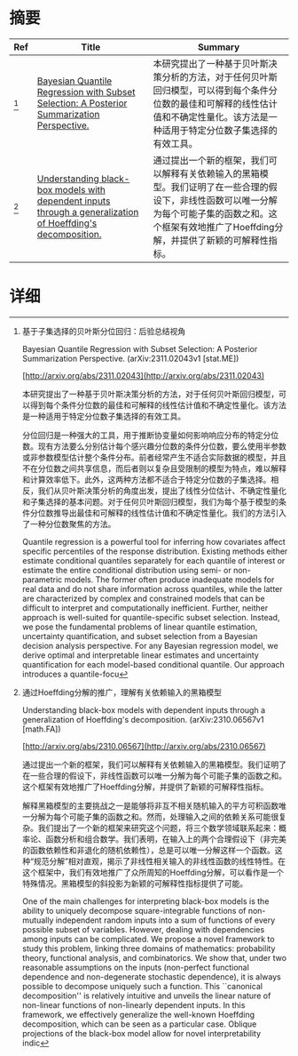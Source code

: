 # 摘要

| Ref | Title | Summary |
| --- | --- | --- |
| [^1] | [Bayesian Quantile Regression with Subset Selection: A Posterior Summarization Perspective.](http://arxiv.org/abs/2311.02043) | 本研究提出了一种基于贝叶斯决策分析的方法，对于任何贝叶斯回归模型，可以得到每个条件分位数的最佳和可解释的线性估计值和不确定性量化。该方法是一种适用于特定分位数子集选择的有效工具。 |
| [^2] | [Understanding black-box models with dependent inputs through a generalization of Hoeffding's decomposition.](http://arxiv.org/abs/2310.06567) | 通过提出一个新的框架，我们可以解释有关依赖输入的黑箱模型。我们证明了在一些合理的假设下，非线性函数可以唯一分解为每个可能子集的函数之和。这个框架有效地推广了Hoeffding分解，并提供了新颖的可解释性指标。 |

# 详细

[^1]: 基于子集选择的贝叶斯分位回归：后验总结视角

    Bayesian Quantile Regression with Subset Selection: A Posterior Summarization Perspective. (arXiv:2311.02043v1 [stat.ME])

    [http://arxiv.org/abs/2311.02043](http://arxiv.org/abs/2311.02043)

    本研究提出了一种基于贝叶斯决策分析的方法，对于任何贝叶斯回归模型，可以得到每个条件分位数的最佳和可解释的线性估计值和不确定性量化。该方法是一种适用于特定分位数子集选择的有效工具。

    

    分位回归是一种强大的工具，用于推断协变量如何影响响应分布的特定分位数。现有方法要么分别估计每个感兴趣分位数的条件分位数，要么使用半参数或非参数模型估计整个条件分布。前者经常产生不适合实际数据的模型，并且不在分位数之间共享信息，而后者则以复杂且受限制的模型为特点，难以解释和计算效率低下。此外，这两种方法都不适合于特定分位数的子集选择。相反，我们从贝叶斯决策分析的角度出发，提出了线性分位估计、不确定性量化和子集选择的基本问题。对于任何贝叶斯回归模型，我们为每个基于模型的条件分位数推导出最佳和可解释的线性估计值和不确定性量化。我们的方法引入了一种分位数聚焦的方法。

    Quantile regression is a powerful tool for inferring how covariates affect specific percentiles of the response distribution. Existing methods either estimate conditional quantiles separately for each quantile of interest or estimate the entire conditional distribution using semi- or non-parametric models. The former often produce inadequate models for real data and do not share information across quantiles, while the latter are characterized by complex and constrained models that can be difficult to interpret and computationally inefficient. Further, neither approach is well-suited for quantile-specific subset selection. Instead, we pose the fundamental problems of linear quantile estimation, uncertainty quantification, and subset selection from a Bayesian decision analysis perspective. For any Bayesian regression model, we derive optimal and interpretable linear estimates and uncertainty quantification for each model-based conditional quantile. Our approach introduces a quantile-focu
    
[^2]: 通过Hoeffding分解的推广，理解有关依赖输入的黑箱模型

    Understanding black-box models with dependent inputs through a generalization of Hoeffding's decomposition. (arXiv:2310.06567v1 [math.FA])

    [http://arxiv.org/abs/2310.06567](http://arxiv.org/abs/2310.06567)

    通过提出一个新的框架，我们可以解释有关依赖输入的黑箱模型。我们证明了在一些合理的假设下，非线性函数可以唯一分解为每个可能子集的函数之和。这个框架有效地推广了Hoeffding分解，并提供了新颖的可解释性指标。

    

    解释黑箱模型的主要挑战之一是能够将非互不相关随机输入的平方可积函数唯一分解为每个可能子集的函数之和。然而，处理输入之间的依赖关系可能很复杂。我们提出了一个新的框架来研究这个问题，将三个数学领域联系起来：概率论、函数分析和组合数学。我们表明，在输入上的两个合理假设下（非完美的函数依赖性和非退化的随机依赖性），总是可以唯一分解这样一个函数。这种“规范分解”相对直观，揭示了非线性相关输入的非线性函数的线性特性。在这个框架中，我们有效地推广了众所周知的Hoeffding分解，可以看作是一个特殊情况。黑箱模型的斜投影为新颖的可解释性指标提供了可能。

    One of the main challenges for interpreting black-box models is the ability to uniquely decompose square-integrable functions of non-mutually independent random inputs into a sum of functions of every possible subset of variables. However, dealing with dependencies among inputs can be complicated. We propose a novel framework to study this problem, linking three domains of mathematics: probability theory, functional analysis, and combinatorics. We show that, under two reasonable assumptions on the inputs (non-perfect functional dependence and non-degenerate stochastic dependence), it is always possible to decompose uniquely such a function. This ``canonical decomposition'' is relatively intuitive and unveils the linear nature of non-linear functions of non-linearly dependent inputs. In this framework, we effectively generalize the well-known Hoeffding decomposition, which can be seen as a particular case. Oblique projections of the black-box model allow for novel interpretability indic
    


